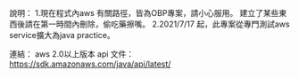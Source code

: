 
說明：	
	1.現在程式內aws 有關路徑，皆為OBP專案，請小心服用。 建立了某些東西後請在第一時間內刪除，偷吃藥擦嘴。
	2.2021/7/17 起，此專案從專門測試aws service擴大為java practice。

連結：
        aws 2.0以上版本 api 文件： https://sdk.amazonaws.com/java/api/latest/

